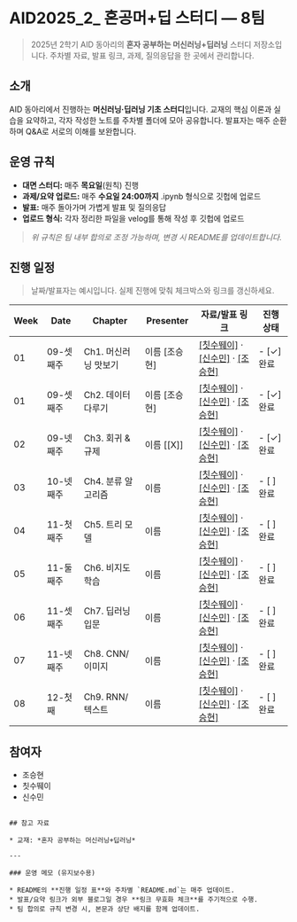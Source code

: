 # AID2025_2_ 혼공머+딥 스터디 — 8팀

> 2025년 2학기 AID 동아리의 **혼자 공부하는 머신러닝+딥러닝** 스터디 저장소입니다. 주차별 자료, 발표 링크, 과제, 질의응답을 한 곳에서 관리합니다.

## 소개

AID 동아리에서 진행하는 **머신러닝·딥러닝 기초 스터디**입니다. 교재의 핵심 이론과 실습을 요약하고, 각자 작성한 노트를 주차별 폴더에 모아 공유합니다. 발표자는 매주 순환하며 Q&A로 서로의 이해를 보완합니다.

## 운영 규칙

* **대면 스터디:** 매주 **목요일**(원칙) 진행
* **과제/요약 업로드:** 매주 **수요일 24:00까지** .ipynb 형식으로 깃헙에 업로드
* **발표:** 매주 돌아가며 가볍게 발표 및 질의응답
* **업로드 형식:** 각자 정리한 파일을 velog를 통해 작성 후 깃헙에 업로드

> *위 규칙은 팀 내부 합의로 조정 가능하며, 변경 시 README를 업데이트합니다.*

## 진행 일정

> 날짜/발표자는 예시입니다. 실제 진행에 맞춰 체크박스와 링크를 갱신하세요.

| Week | Date   | Chapter   | Presenter | 자료/발표 링크                                  | 진행 상태    |
| ---- | ------ | -------------- | --------- | ------------------------------------------ | -------- |
| 01   | 09-셋째주 | Ch1. 머신러닝 맛보기  | 이름 [조승현]| [[칫수뛔이]](https://velog.io/@moonwalker04/Chapter-01-%EB%82%98%EC%9D%98-%EC%B2%AB-%EB%A8%B8%EC%8B%A0%EB%9F%AC%EB%8B%9D) · [[신수민]](https://velog.io/@rambutan1010/Chapter-01) · [[조승현]](https://velog.io/@jo1579/%ED%98%BC%EA%B3%B5%EB%A8%B8%EB%94%A5-1%EC%A3%BC%EC%B0%A8) | - [✓] 완료 |
| 01   | 09-셋째주 | Ch2. 데이터 다루기   | 이름 [조승현]| [[칫수뛔이]](https://velog.io/@moonwalker04/Chapter-02-%EB%8D%B0%EC%9D%B4%ED%84%B0-%EB%8B%A4%EB%A3%A8%EA%B8%B0) · [[신수민]](https://velog.io/@rambutan1010/Chapter-02) · [[조승현]](https://velog.io/@jo1579/%ED%98%BC%EA%B3%B5%EB%A8%B8%EB%94%A5-Chapter-2) | - [✓] 완료 |
| 02   | 09-넷째주 | Ch3. 회귀 & 규제   | 이름   [[X]]   | [[칫수뛔이]](https://velog.io/@moonwalker04/Chapter-03-%ED%9A%8C%EA%B7%80-%EC%95%8C%EA%B3%A0%EB%A6%AC%EC%A6%98%EA%B3%BC-%EB%AA%A8%EB%8D%B8-%EA%B7%9C%EC%A0%9C) · [[신수민]](https://velog.io/@rambutan1010/Chapter-03) · [[조승현]](https://velog.io/@jo1579/%ED%98%BC%EA%B3%B5%EB%A8%B8%EB%94%A5-Chapter-3) | - [✓] 완료 |
| 03   | 10-넷째주 | Ch4. 분류 알고리즘   | 이름        | [[칫수뛔이]]() · [[신수민]]() · [[조승현]]() | - [ ] 완료 |
| 04   | 11-첫째주 | Ch5. 트리 모델     | 이름        | [[칫수뛔이]]() · [[신수민]]() · [[조승현]]() | - [ ] 완료 |
| 05   | 11-둘째주 | Ch6. 비지도 학습 | 이름        | [[칫수뛔이]]() · [[신수민]]() · [[조승현]]() | - [ ] 완료 |
| 06   | 11-셋째주 | Ch7. 딥러닝 입문 | 이름        | [[칫수뛔이]]() · [[신수민]]() · [[조승현]]() | - [ ] 완료 |
| 07   | 11-넷째주 | Ch8. CNN/이미지   | 이름        | [[칫수뛔이]]() · [[신수민]]() · [[조승현]]() | - [ ] 완료 |
| 08   | 12-첫째 | Ch9. RNN/텍스트   | 이름        | [[칫수뛔이]]() · [[신수민]]() · [[조승현]]() | - [ ] 완료 |

## 참여자

* 조승현
* 칫수뛔이
* 신수민

```

## 참고 자료

* 교재: *혼자 공부하는 머신러닝+딥러닝*

---

### 운영 메모 (유지보수용)

* README의 **진행 일정 표**와 주차별 `README.md`는 매주 업데이트.
* 발표/요약 링크가 외부 블로그일 경우 **링크 무효화 체크**를 주기적으로 수행.
* 팀 합의로 규칙 변경 시, 본문과 상단 배지를 함께 업데이트.
